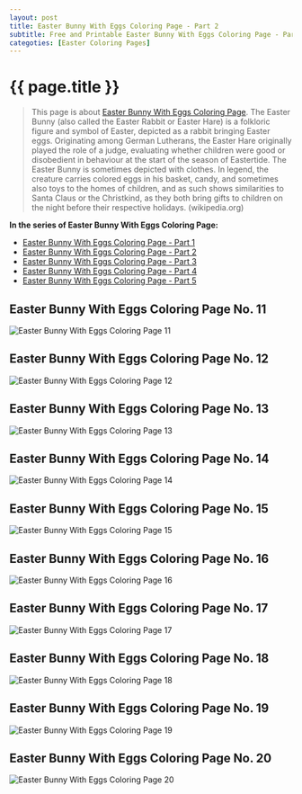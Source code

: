 ```yaml
---
layout: post
title: Easter Bunny With Eggs Coloring Page - Part 2
subtitle: Free and Printable Easter Bunny With Eggs Coloring Page - Part 2
categoties: [Easter Coloring Pages]
---
```

{{ page.title }}
================
> This page is about [Easter Bunny With Eggs Coloring Page](https://hoanghabelle.github.io/). The Easter Bunny (also called the Easter Rabbit or Easter Hare) is a folkloric figure and symbol of Easter, depicted as a rabbit bringing Easter eggs. Originating among German Lutherans, the Easter Hare originally played the role of a judge, evaluating whether children were good or disobedient in behaviour at the start of the season of Eastertide. The Easter Bunny is sometimes depicted with clothes. In legend, the creature carries colored eggs in his basket, candy, and sometimes also toys to the homes of children, and as such shows similarities to Santa Claus or the Christkind, as they both bring gifts to children on the night before their respective holidays. (wikipedia.org)

**In the series of Easter Bunny With Eggs Coloring Page:**

* [Easter Bunny With Eggs Coloring Page - Part 1](https://hoanghabelle.github.io/2017/11/11/Easter-Bunny-With-Eggs-Coloring-Page-part-1.html)
* [Easter Bunny With Eggs Coloring Page - Part 2](https://hoanghabelle.github.io/2017/11/11/Easter-Bunny-With-Eggs-Coloring-Page-part-2.html)
* [Easter Bunny With Eggs Coloring Page - Part 3](https://hoanghabelle.github.io/2017/11/11/Easter-Bunny-With-Eggs-Coloring-Page-part-3.html)
* [Easter Bunny With Eggs Coloring Page - Part 4](https://hoanghabelle.github.io/2017/11/11/Easter-Bunny-With-Eggs-Coloring-Page-part-4.html)
* [Easter Bunny With Eggs Coloring Page - Part 5](https://hoanghabelle.github.io/2017/11/11/Easter-Bunny-With-Eggs-Coloring-Page-part-5.html)
## Easter Bunny With Eggs Coloring Page No. 11
![Easter Bunny With Eggs Coloring Page 11](https://hoanghabelle.github.io/img1/Easter-Bunny-With-Eggs-Coloring-Page%20(11).jpg "Easter Bunny With Eggs Coloring Page 11")

## Easter Bunny With Eggs Coloring Page No. 12
![Easter Bunny With Eggs Coloring Page 12](https://hoanghabelle.github.io/img1/Easter-Bunny-With-Eggs-Coloring-Page%20(12).jpg "Easter Bunny With Eggs Coloring Page 12")

## Easter Bunny With Eggs Coloring Page No. 13
![Easter Bunny With Eggs Coloring Page 13](https://hoanghabelle.github.io/img1/Easter-Bunny-With-Eggs-Coloring-Page%20(13).jpg "Easter Bunny With Eggs Coloring Page 13")

## Easter Bunny With Eggs Coloring Page No. 14
![Easter Bunny With Eggs Coloring Page 14](https://hoanghabelle.github.io/img1/Easter-Bunny-With-Eggs-Coloring-Page%20(14).jpg "Easter Bunny With Eggs Coloring Page 14")

<script async src="//pagead2.googlesyndication.com/pagead/js/adsbygoogle.js"></script><ins class="adsbygoogle" style="display:block" data-ad-format="fluid" data-ad-layout-key="-8i+1w-dq+e9+ft" data-ad-client="ca-pub-6753140515841889" data-ad-slot="6190446671"></ins> <script> (adsbygoogle = window.adsbygoogle || []).push({}); </script>

## Easter Bunny With Eggs Coloring Page No. 15
![Easter Bunny With Eggs Coloring Page 15](https://hoanghabelle.github.io/img1/Easter-Bunny-With-Eggs-Coloring-Page%20(15).jpg "Easter Bunny With Eggs Coloring Page 15")

## Easter Bunny With Eggs Coloring Page No. 16
![Easter Bunny With Eggs Coloring Page 16](https://hoanghabelle.github.io/img1/Easter-Bunny-With-Eggs-Coloring-Page%20(16).jpg "Easter Bunny With Eggs Coloring Page 16")

## Easter Bunny With Eggs Coloring Page No. 17
![Easter Bunny With Eggs Coloring Page 17](https://hoanghabelle.github.io/img1/Easter-Bunny-With-Eggs-Coloring-Page%20(17).jpg "Easter Bunny With Eggs Coloring Page 17")

## Easter Bunny With Eggs Coloring Page No. 18
![Easter Bunny With Eggs Coloring Page 18](https://hoanghabelle.github.io/img1/Easter-Bunny-With-Eggs-Coloring-Page%20(18).jpg "Easter Bunny With Eggs Coloring Page 18")

<script async src="//pagead2.googlesyndication.com/pagead/js/adsbygoogle.js"></script><ins class="adsbygoogle" style="display:block" data-ad-format="fluid" data-ad-layout-key="-8i+1w-dq+e9+ft" data-ad-client="ca-pub-6753140515841889" data-ad-slot="6190446671"></ins> <script> (adsbygoogle = window.adsbygoogle || []).push({}); </script>

## Easter Bunny With Eggs Coloring Page No. 19
![Easter Bunny With Eggs Coloring Page 19](https://hoanghabelle.github.io/img1/Easter-Bunny-With-Eggs-Coloring-Page%20(19).jpg "Easter Bunny With Eggs Coloring Page 19")

## Easter Bunny With Eggs Coloring Page No. 20
![Easter Bunny With Eggs Coloring Page 20](https://hoanghabelle.github.io/img1/Easter-Bunny-With-Eggs-Coloring-Page%20(20).jpg "Easter Bunny With Eggs Coloring Page 20")

